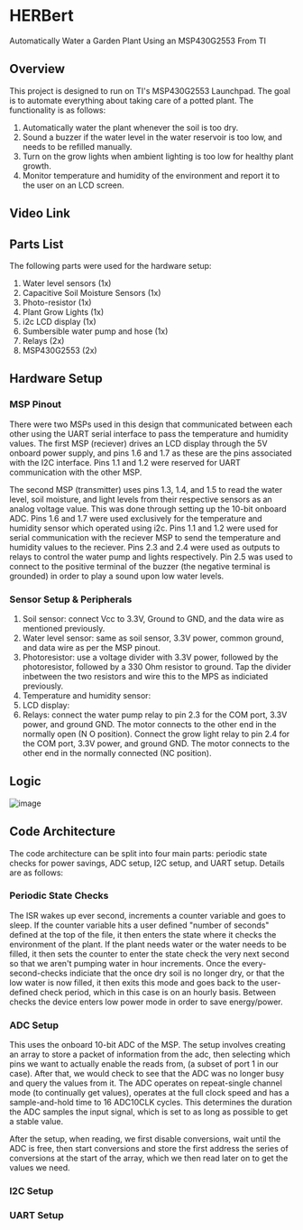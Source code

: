 # HERBert
Automatically Water a Garden Plant Using an MSP430G2553 From TI

## Overview
This project is designed to run on TI's MSP430G2553 Launchpad. The goal is to automate everything about taking care of a potted plant. The functionality is as follows:
  1. Automatically water the plant whenever the soil is too dry.
  2. Sound a buzzer if the water level in the water reservoir is too low, and needs to be refilled manually.
  3. Turn on the grow lights when ambient lighting is too low for healthy plant growth.
  4. Monitor temperature and humidity of the environment and report it to the user on an LCD screen.

## Video Link

## Parts List
The following parts were used for the hardware setup:
1. Water level sensors (1x)
2. Capacitive Soil Moisture Sensors (1x)
3. Photo-resistor (1x)
4. Plant Grow Lights (1x)
5. i2c LCD display (1x)
6. Sumbersible water pump and hose (1x)
7. Relays (2x)
8. MSP430G2553 (2x)

## Hardware Setup

### MSP Pinout
There were two MSPs used in this design that communicated between each other using the UART serial interface to pass the temperature and humidity values. 
The first MSP (reciever) drives an LCD display through the 5V onboard power supply, and pins 1.6 and 1.7 as these are the pins associated with the I2C interface.
Pins 1.1 and 1.2 were reserved for UART communication with the other MSP.

The second MSP (transmitter) uses pins 1.3, 1.4, and 1.5 to read the water level, soil moisture, and light levels from their respective sensors as an analog voltage value. This was done through setting up the 10-bit onboard ADC. Pins 1.6 and 1.7 were used exclusively for the temperature and humidity sensor which operated using i2c. Pins 1.1 and 1.2 were used for serial communication with the reciever MSP to send the temperature and humidity values to the reciever. Pins 2.3 and 2.4 were used as outputs to relays to control the water pump and lights respectively. Pin 2.5 was used to connect to the positive terminal of the buzzer (the negative terminal is grounded) in order to play a sound upon low water levels. 

### Sensor Setup & Peripherals
1. Soil sensor: connect Vcc to 3.3V, Ground to GND, and the data wire as mentioned previously.
2. Water level sensor: same as soil sensor, 3.3V power, common ground, and data wire as per the MSP pinout.
3. Photoresistor: use a voltage divider with 3.3V power, followed by the photoresistor, followed by a 330 Ohm resistor to ground. Tap the divider inbetween the two resistors and wire this to the MPS as indiciated previously.
4. Temperature and humidity sensor:
5. LCD display:
6. Relays: connect the water pump relay to pin 2.3 for the COM port, 3.3V power, and ground GND. The motor connects to the other end in the normally open (N O position). Connect the grow light relay to pin 2.4 for the COM port, 3.3V power, and ground GND. The motor connects to the other end in the normally connected (NC position).

## Logic
![image](https://github.com/pchar4/HERBert/assets/43528347/1956edae-2d9d-4435-aca7-d3e4b41ac486)



## Code Architecture

The code architecture can be split into four main parts: periodic state checks for power savings, ADC setup, I2C setup, and UART setup. Details are as follows:

### Periodic State Checks
The ISR wakes up ever second, increments a counter variable and goes to sleep. If the counter variable hits a user defined "number of seconds" defined at the top of the file, it then enters the state where it checks the environment of the plant. If the plant needs water or the water needs to be filled, it then sets the counter to enter the state check the very next second so that we aren't pumping water in hour increments. Once the every-second-checks indiciate that the once dry soil is no longer dry, or that the low water is now filled, it then exits this mode and goes back to the user-defined check period, which in this case is on an hourly basis. Between checks the device enters low power mode in order to save energy/power.

### ADC Setup
This uses the onboard 10-bit ADC of the MSP. The setup involves creating an array to store a packet of information from the adc, then selecting which pins we want to actually enable the reads from, (a subset of port 1 in our case). After that, we would check to see that the ADC was no longer busy and query the values from it. The ADC operates on repeat-single channel mode (to continually get values), operates at the full clock speed and has a sample-and-hold time to 16 ADC10CLK cycles. This determines the duration the ADC samples the input signal, which is set to as long as possible to get a stable value.

After the setup, when reading, we first disable conversions, wait until the ADC is free, then start conversions and store the first address the series of conversions at the start of the array, which we then read later on to get the values we need.

### I2C Setup

### UART Setup

